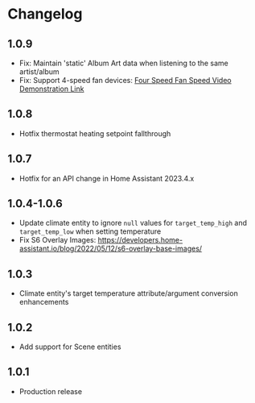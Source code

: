 # Changelog

## 1.0.9
- Fix: Maintain 'static' Album Art data when listening to the same artist/album
- Fix: Support 4-speed fan devices: [Four Speed Fan Speed Video Demonstration Link](https://github.com/sharptools-io/hass-addons/assets/966456/05c8a7c8-ecff-4bcd-8e26-ce9dd101c8ba)

## 1.0.8
- Hotfix thermostat heating setpoint fallthrough

## 1.0.7
- Hotfix for an API change in Home Assistant 2023.4.x

## 1.0.4-1.0.6

- Update climate entity to ignore `null` values for `target_temp_high` and `target_temp_low` when setting temperature
- Fix S6 Overlay Images: https://developers.home-assistant.io/blog/2022/05/12/s6-overlay-base-images/

## 1.0.3

- Climate entity's target temperature attribute/argument conversion enhancements

## 1.0.2

- Add support for Scene entities

## 1.0.1

- Production release
